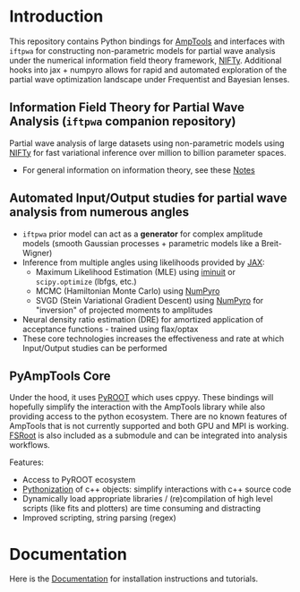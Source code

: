 # Introduction

This repository contains Python bindings for [AmpTools](https://github.com/mashephe/AmpTools) and interfaces with `iftpwa` for constructing non-parametric models for partial wave analysis under the numerical information field theory framework, [NIFTy](https://github.com/NIFTy-PPL/NIFTy). Additional hooks into jax + numpyro allows for rapid and automated exploration of the partial wave optimization landscape under Frequentist and Bayesian lenses.

## Information Field Theory for Partial Wave Analysis (`iftpwa` companion repository)
Partial wave analysis of large datasets using non-parametric models using [NIFTy](https://github.com/NIFTy-PPL/NIFTy) for fast variational inference over million to billion parameter spaces.
- For general information on information theory, see these [Notes](https://lan13005.github.io/Information-Theory/)

## Automated Input/Output studies for partial wave analysis from numerous angles
- `iftpwa` prior model can act as a **generator** for complex amplitude models (smooth Gaussian processes + parametric models like a Breit-Wigner)
- Inference from multiple angles using likelihoods provided by [JAX](https://jax.readthedocs.io/en/latest/index.html):
  - Maximum Likelihood Estimation (MLE) using [iminuit](https://iminuit.readthedocs.io/en/latest/index.html) or `scipy.optimize` (lbfgs, etc.)
  - MCMC (Hamiltonian Monte Carlo) using [NumPyro](https://num.pyro.ai/en/stable/index.html)
  - SVGD (Stein Variational Gradient Descent) using [NumPyro](https://num.pyro.ai/en/stable/index.html) for "inversion" of projected moments to amplitudes
- Neural density ratio estimation (DRE) for amortized application of acceptance functions - trained using flax/optax
- These core technologies increases the effectiveness and rate at which Input/Output studies can be performed

## PyAmpTools Core
Under the hood, it uses [PyROOT](https://root.cern/manual/python/) which uses cppyy. These bindings will hopefully simplify the interaction with the AmpTools library while also providing access to the python ecosystem. There are no known features of AmpTools that is not currently supported and both GPU and MPI is working. [FSRoot](https://github.com/remitche66/FSRoot) is also included as a submodule and can be integrated into analysis workflows.

Features:

- Access to PyROOT ecosystem
- [Pythonization](https://root.cern/manual/python/#pythonizing-c-user-classes) of c++ objects: simplify interactions with c++ source code
- Dynamically load appropriate libraries / (re)compilation of high level scripts (like fits and plotters) are time consuming and distracting
- Improved scripting, string parsing (regex)

# Documentation

Here is the [Documentation](https://lan13005.github.io/PyAmpTools/intro.html) for installation instructions and tutorials.
